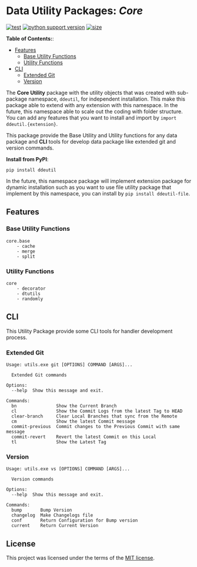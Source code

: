 # Data Utility Packages: _Core_

[![test](https://github.com/korawica/ddeutil/actions/workflows/tests.yml/badge.svg?branch=main)](https://github.com/korawica/ddeutil/actions/workflows/tests.yml)
[![python support version](https://img.shields.io/pypi/pyversions/ddeutil)](https://pypi.org/project/ddeutil/)
[![size](https://img.shields.io/github/languages/code-size/korawica/ddeutil)](https://github.com/korawica/ddeutil)

**Table of Contents:**:

- [Features](#features)
  - [Base Utility Functions](#base-utility-functions)
  - [Utility Functions](#utility-functions)
- [CLI](#cli)
  - [Extended Git](#extended-git)
  - [Version](#version)

The **Core Utility** package with the utility objects that was created with
sub-package namespace, `ddeutil`, for independent installation. This make this
package able to extend with any extension with this namespace. In the future,
this namespace able to scale out the coding with folder structure. You can add
any features that you want to install and import by `import ddeutil.{extension}`.

This package provide the Base Utility and Utility functions for any data package
and **CLI** tools for develop data package like extended git and version commands.

**Install from PyPI**:

```shell
pip install ddeutil
```

In the future, this namespace package will implement extension package for
dynamic installation such as you want to use file utility package that
implement by this namespace, you can install by `pip install ddeutil-file`.

## Features

### Base Utility Functions

```text
core.base
    - cache
    - merge
    - split
```

### Utility Functions

```text
core
    - decorator
    - dtutils
    - randomly
```

## CLI

This Utility Package provide some CLI tools for handler development process.

### Extended Git

```text
Usage: utils.exe git [OPTIONS] COMMAND [ARGS]...

  Extended Git commands

Options:
  --help  Show this message and exit.

Commands:
  bn               Show the Current Branch
  cl               Show the Commit Logs from the latest Tag to HEAD
  clear-branch     Clear Local Branches that sync from the Remote
  cm               Show the latest Commit message
  commit-previous  Commit changes to the Previous Commit with same message
  commit-revert    Revert the latest Commit on this Local
  tl               Show the Latest Tag
```

### Version

```text
Usage: utils.exe vs [OPTIONS] COMMAND [ARGS]...

  Version commands

Options:
  --help  Show this message and exit.

Commands:
  bump       Bump Version
  changelog  Make Changelogs file
  conf       Return Configuration for Bump version
  current    Return Current Version

```

## License

This project was licensed under the terms of the [MIT license](LICENSE).
